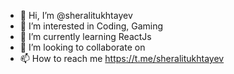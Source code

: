 - 👋 Hi, I’m @sheralitukhtayev
- 👀 I’m interested in Coding, Gaming
- 🌱 I’m currently learning ReactJs
- 💞️ I’m looking to collaborate on 
- 📫 How to reach me https://t.me/sheralitukhtayev
